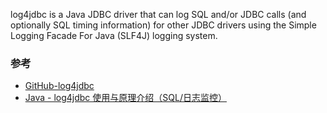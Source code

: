 log4jdbc is a Java JDBC driver that can log SQL and/or JDBC calls (and optionally SQL timing information) for other JDBC drivers using the Simple Logging Facade For Java (SLF4J) logging system.

### 参考

- [GitHub-log4jdbc](https://github.com/arthurblake/log4jdbc)
- [Java - log4jdbc 使用与原理介绍（SQL/日志监控）](https://blog.csdn.net/weixin_42272869/article/details/124477592)
